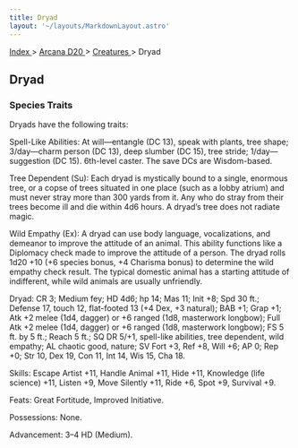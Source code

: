 ```yaml
---
title: Dryad
layout: '~/layouts/MarkdownLayout.astro'
---
```


[ Index ](/) > [ Arcana D20 ](/arcana.d20.srd) > [ Creatures ](/arcana.d20.srd/creatures) > Dryad

##  Dryad

###  Species Traits

Dryads have the following traits:

Spell-Like Abilities: At will—entangle (DC 13), speak with plants, tree shape;
3/day—charm person (DC 13), deep slumber (DC 15), tree stride;
1/day—suggestion (DC 15). 6th-level caster. The save DCs are Wisdom-based.

Tree Dependent (Su): Each dryad is mystically bound to a single, enormous
tree, or a copse of trees situated in one place (such as a lobby atrium) and
must never stray more than 300 yards from it. Any who do stray from their
trees become ill and die within 4d6 hours. A dryad’s tree does not radiate
magic.

Wild Empathy (Ex): A dryad can use body language, vocalizations, and demeanor
to improve the attitude of an animal. This ability functions like a Diplomacy
check made to improve the attitude of a person. The dryad rolls 1d20 +10 (+6
species bonus, +4 Charisma bonus) to determine the wild empathy check result.
The typical domestic animal has a starting attitude of indifferent, while wild
animals are usually unfriendly.

Dryad: CR 3; Medium fey; HD 4d6; hp 14; Mas 11; Init +8; Spd 30 ft.; Defense
17, touch 12, flat-footed 13 (+4 Dex, +3 natural); BAB +1; Grap +1; Atk +2
melee (1d4, dagger) or +6 ranged (1d8, masterwork longbow); Full Atk +2 melee
(1d4, dagger) or +6 ranged (1d8, masterwork longbow); FS 5 ft. by 5 ft.; Reach
5 ft.; SQ DR 5/+1, spell-like abilities, tree dependent, wild empathy; AL
chaotic good, nature; SV Fort +3, Ref +8, Will +6; AP 0; Rep +0; Str 10, Dex
19, Con 11, Int 14, Wis 15, Cha 18.

Skills: Escape Artist +11, Handle Animal +11, Hide +11, Knowledge (life
science) +11, Listen +9, Move Silently +11, Ride +6, Spot +9, Survival +9.

Feats: Great Fortitude, Improved Initiative.

Possessions: None.

Advancement: 3–4 HD (Medium).

